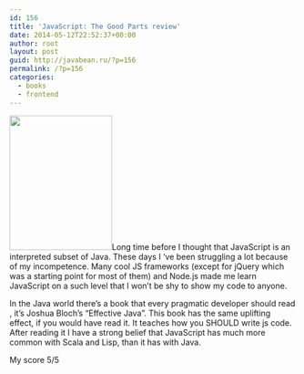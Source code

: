 ```yaml
---
id: 156
title: 'JavaScript: The Good Parts review'
date: 2014-05-12T22:52:37+00:00
author: root
layout: post
guid: http://javabean.ru/?p=156
permalink: /?p=156
categories:
  - books
  - frontend
---
```

<img class="alignleft" title="cover" src="http://akamaicovers.oreilly.com/images/9780596517748/cat.gif" alt="" width="180" height="236" />Long time before I thought that JavaScript is an interpreted subset of Java. These days I &#8216;ve been struggling a lot because of my incompetence. Many cool JS frameworks (except for jQuery which was a starting point for most of them) and Node.js made me learn JavaScript on a such level that I won&#8217;t be shy to show my code to anyone.

In the Java world there&#8217;s a book that every pragmatic developer should read , it&#8217;s Joshua Bloch&#8217;s &#8220;Effective Java&#8221;. This book has the same uplifting effect, if you would have read it. It teaches how you SHOULD write js code. After reading it I have a strong belief that JavaScript has much more common with Scala and Lisp, than it has with Java.

My score 5/5